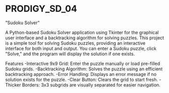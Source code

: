 # PRODIGY_SD_04
"Sudoku Solver"

A Python-based Sudoku Solver application using Tkinter for the graphical user interface and a backtracking algorithm for solving puzzles.
This project is a simple tool for solving Sudoku puzzles, providing an interactive interface for both input and output. You can enter a Sudoku puzzle, click "Solve," and the program will display the solution if one exists.

Features
-Interactive 9x9 Grid: Enter the puzzle manually or load pre-filled Sudoku grids.
-Backtracking Algorithm: Solves the puzzle using an efficient backtracking approach.
-Error Handling: Displays an error message if no solution exists for the puzzle.
-Clear Button: Clears the grid to start fresh.
-Thicker Borders: 3x3 subgrids are visually separated for easier navigation.

